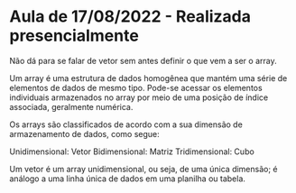 # Aula de 17/08/2022 - Realizada presencialmente

Não dá para se falar de vetor sem antes definir o que vem a ser o array.

Um array é uma estrutura de dados homogênea que mantém uma série de elementos de dados de mesmo tipo. Pode-se acessar os elementos individuais armazenados no array por meio de uma posição de índice associada, geralmente numérica.

Os arrays são classificados de acordo com a sua dimensão de armazenamento de dados, como segue:

Unidimensional: Vetor
Bidimensional: Matriz
Tridimensional: Cubo

Um vetor é um array unidimensional, ou seja, de uma única dimensão; é análogo a uma linha única de dados em uma planilha ou tabela.

